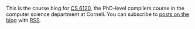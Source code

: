 This is the course blog for [CS 6120][cs6120], the PhD-level compilers course in the computer science department at Cornell.
You can subscribe to [posts on the blog][blog] with [RSS][].

[cs6120]: https://www.cs.cornell.edu/courses/cs6120/2023fa/
[blog]: https://www.cs.cornell.edu/courses/cs6120/2023fa/blog/
[rss]: https://www.cs.cornell.edu/courses/cs6120/2023fa/rss.xml
